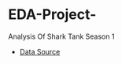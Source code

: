 # EDA-Project-
Analysis Of Shark Tank Season 1

* [Data Source](https://raw.githubusercontent.com/Sumitbhavsar17/EDA-Project-/main/Data/EDA_Shark_Tank_India.xlsx%20-%20Sheet1.csv)
